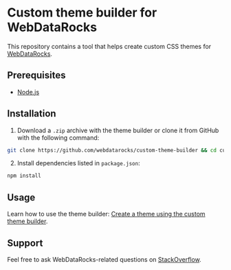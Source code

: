 # Custom theme builder for WebDataRocks
This repository contains a tool that helps create custom CSS themes for [WebDataRocks](https://www.webdatarocks.com/).

## Prerequisites

- [Node.js](https://nodejs.org/en)

## Installation

1. Download a `.zip` archive with the theme builder or clone it from GitHub with the following command:

```bash
git clone https://github.com/webdatarocks/custom-theme-builder && cd custom-theme-builder
```

2. Install dependencies listed in `package.json`: 

```bash
npm install
```

## Usage
Learn how to use the theme builder: [Create a theme using the custom theme builder](https://www.webdatarocks.com/doc/custom-report-themes/#custom-theme-builder).

## Support
Feel free to ask WebDataRocks-related questions on [StackOverflow](https://stackoverflow.com/questions/tagged/webdatarocks).
